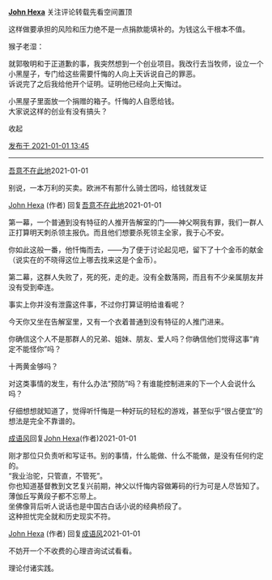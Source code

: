 [**John Hexa**](https://www.zhihu.com/people/mcbig)
关注评论转载先看空间置顶
>
这样做要承担的风险和压力绝不是一点捐款能填补的。为钱这么干根本不值。
>>
猴子老湿：
>>
就郭敬明和于正道歉的事，我突然想到一个创业项目。我改行去当牧师，设立一个小黑屋子，专门给这些需要忏悔的人向上天诉说自己的罪恶。  
诉说完了之后我给他开个证明。证明他已经向上天悔过。 
>>
小黑屋子里面放一个捐赠的箱子。忏悔的人自愿给钱。  
大家说这样的创业有没有搞头？
>>
收起​

[发布于 2021-01-01 13:45](https://www.zhihu.com/pin/1328335856705126400)

---

[吾意不在此地](https://www.zhihu.com/people/wu-yi-bu-zai-ci-di-41)2021-01-01
>
别说，一本万利的买卖。欧洲不有那什么骑士团吗，给钱就发证

[John Hexa](https://www.zhihu.com/people/mcbig)​ (作者) 回复[吾意不在此地](https://www.zhihu.com/people/wu-yi-bu-zai-ci-di-41)2021-01-01
>
第一幕，一个普通到没有特征的人推开告解室的门——神父啊我有罪，我们一群人正打算明天刺杀领主报仇。而且他们想要杀死领主全家，我于心不安。  
  >
你如此这般一番，他忏悔而去，——为了便于讨论起见吧，留下了十个金币的献金（说实在的不晓得这位上哪去找来这是个金币）。  
  >
第二幕，这群人失败了，死的死，走的走。没有全数落网，而且有不少亲属朋友并没有受到牵连。  
  >
事实上你并没有泄露这件事，不过你打算证明给谁看呢？  
  >
今天你又坐在告解室里，又有一个衣着普通到没有特征的人推门进来。  
  >
你确信这个人不是那群人的兄弟、姐妹、朋友、爱人吗？你确信他们觉得这事“肯定不能怪你”吗？  
  >
十两黄金够吗？  
  >
对这类事情的发生，有什么办法“预防”吗？有谁能控制进来的下一个人会说什么吗？  
  >
仔细想想就知道了，觉得听忏悔是一种好玩的轻松的游戏，甚至似乎“很占便宜”的想法是完全不靠谱的。

[成语风](https://www.zhihu.com/people/cheng-yu-feng-42-97)​回复[John Hexa](https://www.zhihu.com/people/mcbig)​ (作者)2021-01-01
>
刚才那位只负责听和写证书。别的事情，什么能做、什么不能做，是没有任何约定的。  
“我业治驼，只管直，不管死”。  
你也知道基督教到文艺复兴前期，神父以忏悔内容做筹码的行为可是人尽皆知了。薄伽丘写黄段子都不忘带上。  
坐佛像背后听人说话也是中国古白话小说的经典桥段了。  
这种担忧完全就和历史现实不符。

[John Hexa](https://www.zhihu.com/people/mcbig)​ (作者) 回复[成语风](https://www.zhihu.com/people/cheng-yu-feng-42-97)​2021-01-01
>
不妨开一个不收费的心理咨询试试看看。  
  >
理论付诸实践。